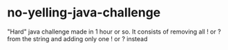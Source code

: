 # no-yelling-java-challenge
"Hard" java challenge made in 1 hour or so. It consists of removing all ! or ? from the string and adding only one ! or ? instead
